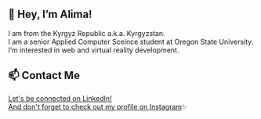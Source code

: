 ## 👋 Hey, I’m Alima! 

I am from the Kyrgyz Republic a.k.a. Kyrgyzstan.<br />
I am a senior Applied Computer Sceince student at Oregon State University.<br />
I’m interested in web and virtual reality development.<br />

## 📫 Contact Me
[Let's be connected on LinkedIn!](https://www.linkedin.com/in/alima-matyeva-88987819a)<br />
[And don't forget to check out my profile on Instagram](https://www.instagram.com/peaceminus15/)✨


<!---
matyevaa/matyevaa is a ✨ special ✨ repository because its `README.md` (this file) appears on your GitHub profile.
You can click the Preview link to take a look at your changes.
--->
